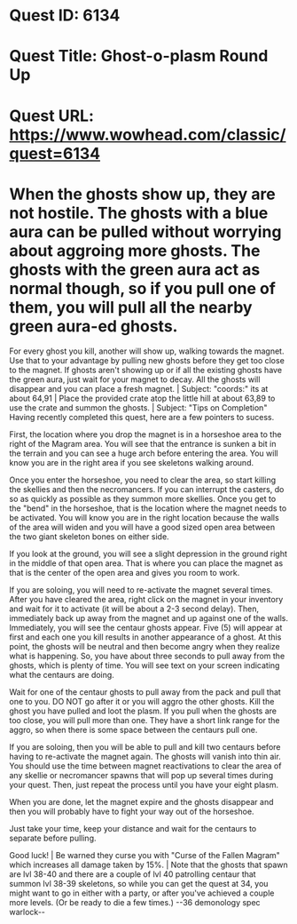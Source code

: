 # Quest ID: 6134
# Quest Title: Ghost-o-plasm Round Up
# Quest URL: https://www.wowhead.com/classic/quest=6134
# When the ghosts show up, they are not hostile. The ghosts with a blue aura can be pulled without worrying about aggroing more ghosts. The ghosts with the green aura act as normal though, so if you pull one of them, you will pull all the nearby green aura-ed ghosts.

For every ghost you kill, another will show up, walking towards the magnet. Use that to your advantage by pulling new ghosts before they get too close to the magnet. If ghosts aren't showing up or if all the existing ghosts have the green aura, just wait for your magnet to decay. All the ghosts will disappear and you can place a fresh magnet. | Subject: "coords:"
its at about 64,91 | Place the provided crate atop the little hill at about 63,89 to use the crate and summon the ghosts. | Subject: "Tips on Completion"
Having recently completed this quest, here are a few pointers to sucess.

First, the location where you drop the magnet is in a horseshoe area to the right of the Magram area. You will see that the entrance is sunken a bit in the terrain and you can see a huge arch before entering the area. You will know you are in the right area if you see skeletons walking around.

Once you enter the horseshoe, you need to clear the area, so start killing the skellies and then the necromancers. If you can interrupt the casters, do so as quickly as possible as they summon more skellies. Once you get to the "bend" in the horseshoe, that is the location where the magnet needs to be activated. You will know you are in the right location because the walls of the area will widen and you will have a good sized open area between the two giant skeleton bones on either side.

If you look at the ground, you will see a slight depression in the ground right in the middle of that open area. That is where you can place the magnet as that is the center of the open area and gives you room to work.

If you are soloing, you will need to re-activate the magnet several times. After you have cleared the area, right click on the magnet in your inventory and wait for it to activate (it will be about a 2-3 second delay). Then, immediately back up away from the magnet and up against one of the walls. Immediately, you will see the centaur ghosts appear. Five (5) will appear at first and each one you kill results in another appearance of a ghost. At this point, the ghosts will be neutral and then become angry when they realize what is happening. So, you have about three seconds to pull away from the ghosts, which is plenty of time. You will see text on your screen indicating what the centaurs are doing.

Wait for one of the centaur ghosts to pull away from the pack and pull that one to you. DO NOT go after it or you will aggro the other ghosts. Kill the ghost you have pulled and loot the plasm. If you pull when the ghosts are too close, you will pull more than one. They have a short link range for the aggro, so when there is some space between the centaurs pull one.

If you are soloing, then you will be able to pull and kill two centaurs before having to re-activate the magnet again. The ghosts will vanish into thin air. You should use the time between magnet reactivations to clear the area of any skellie or necromancer spawns that will pop up several times during your quest. Then, just repeat the process until you have your eight plasm.

When you are done, let the magnet expire and the ghosts disappear and then you will probably have to fight your way out of the horseshoe.

Just take your time, keep your distance and wait for the centaurs to separate before pulling.

Good luck! | Be warned they curse you with "Curse of the Fallen Magram" which increases all damage taken by 15%. | Note that the ghosts that spawn are lvl 38-40 and there are a couple of lvl 40 patrolling centaur that summon lvl 38-39 skeletons, so while you can get the quest at 34, you might want to go in either with a party, or after you've achieved a couple more levels. (Or be ready to die a few times.) --36 demonology spec warlock--